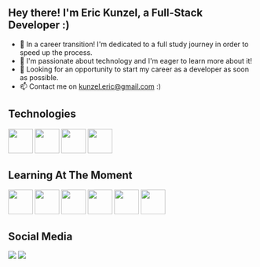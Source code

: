 ## Hey there! I'm Eric Kunzel, a Full-Stack Developer :)

- 🔭 In a career transition! I'm dedicated to a full study journey in order to speed up the process.
- 👯 I'm passionate about technology and I'm eager to learn more about it!
- 🤔 Looking for an opportunity to start my career as a developer as soon as possible.
- 📫 Contact me on kunzel.eric@gmail.com :)

## Technologies

<div style="display: inline">
  <img width="50" height="50" src="https://cdn.jsdelivr.net/gh/devicons/devicon/icons/html5/html5-original.svg"/>
  <img width="50" height="50" src="https://cdn.jsdelivr.net/gh/devicons/devicon/icons/css3/css3-original.svg"/>
  <img width="50" height="50" src="https://cdn.jsdelivr.net/gh/devicons/devicon/icons/sass/sass-original.svg" />
  <img width="50" height="50" src="https://cdn.jsdelivr.net/gh/devicons/devicon/icons/javascript/javascript-original.svg" />

</div>

## Learning At The Moment

<div style="display: inline">
  <img width="50" height="50" src="https://cdn.jsdelivr.net/gh/devicons/devicon/icons/react/react-original.svg"/>
  <img width="50" height="50" src="https://cdn.jsdelivr.net/gh/devicons/devicon/icons/nodejs/nodejs-original.svg"/>
  <img width="50" height="50" src="https://cdn.jsdelivr.net/gh/devicons/devicon/icons/mongodb/mongodb-original.svg" />
  <img width="50" height="50" src="https://cdn.jsdelivr.net/gh/devicons/devicon/icons/typescript/typescript-original.svg" />
  <img width="50" height="50" src="https://cdn.jsdelivr.net/gh/devicons/devicon/icons/nextjs/nextjs-original.svg" />
  <img width="50" height="50" src="https://cdn.jsdelivr.net/gh/devicons/devicon/icons/tailwindcss/tailwindcss-plain.svg" />

</div>

## Social Media

<div align="left"> 
   <a href = "mailto:kunzel.eric@gmail.com"><img src="https://img.shields.io/badge/-Gmail-%23333?style=for-the-badge&logo=gmail&logoColor=white" target="_blank"></a>
   <a href="https://www.linkedin.com/in/eric-edward-k%C3%BCnzel-0b139574/" target="_blank"><img src="https://img.shields.io/badge/-LinkedIn-%230077B5?style=for-the-badge&logo=linkedin&logoColor=white" target="_blank"></a> 
 </div>
